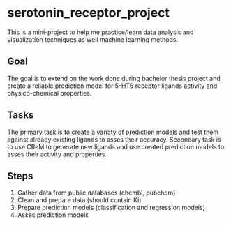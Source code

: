 # serotonin_receptor_project

This is a mini-project to help me practice/learn data analysis and visualization techniques as well
machine learning methods.

## Goal
The goal is to extend on the work done during bachelor thesis project
and create a reliable prediction model for 5-HT6 receptor ligands
activity and physico-chemical properties.

## Tasks
The primary task is to create a variaty of prediction models and test
them against already existing ligands to asses their accuracy.
Secondary task is to use CReM to generate new ligands and use created
prediction models to asses their activity and properties.

## Steps
1. Gather data from public databases (chembl, pubchem)
2. Clean and prepare data (should contain Ki)
3. Prepare prediction models (classification and regression models)
4. Asses prediction models
